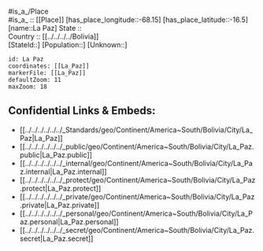 ﻿---
location: [-16.5,-68.15] 
mapzoom: [7,12] 
mapmarker: city 
type: City
tags:
- geo/City


SpocWebEntityId: 31767
isDeleted: false
confidential: public

---
#is_a_/Place  
#is_a_ :: [[Place]] 
[has_place_longitude::-68.15] 
[has_place_latitude::-16.5] 
[name::La Paz] 
State ::  
Country :: [[../../../../Bolivia]]  
[StateId::] 
[Population::] 
[Unknown::] 


```leaflet
id: La Paz
coordinates: [[La_Paz]] 
markerFile: [[La_Paz]] 
defaultZoom: 11 
maxZoom: 18
```


## Confidential Links & Embeds: 
- [[../../../../../../_Standards/geo/Continent/America~South/Bolivia/City/La_Paz|La_Paz]] 
- [[../../../../../../_public/geo/Continent/America~South/Bolivia/City/La_Paz.public|La_Paz.public]] 
- [[../../../../../../_internal/geo/Continent/America~South/Bolivia/City/La_Paz.internal|La_Paz.internal]] 
- [[../../../../../../_protect/geo/Continent/America~South/Bolivia/City/La_Paz.protect|La_Paz.protect]] 
- [[../../../../../../_private/geo/Continent/America~South/Bolivia/City/La_Paz.private|La_Paz.private]] 
- [[../../../../../../_personal/geo/Continent/America~South/Bolivia/City/La_Paz.personal|La_Paz.personal]] 
- [[../../../../../../_secret/geo/Continent/America~South/Bolivia/City/La_Paz.secret|La_Paz.secret]] 

